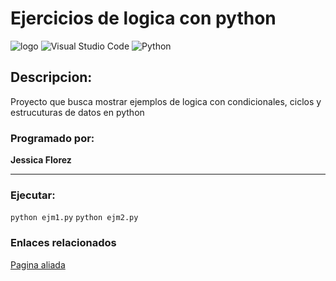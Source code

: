 # Ejercicios de logica con python

![logo](https://encrypted-tbn0.gstatic.com/images?q=tbn:ANd9GcRMLnBioYw2H0Om42YtjYwokSuYvmWrQFr_sgkaEwuc-w&s)
![Visual Studio Code](https://img.shields.io/badge/Visual%20Studio%20Code-0078d7.svg?style=for-the-badge&logo=visual-studio-code&logoColor=white)
![Python](https://img.shields.io/badge/python-3670A0?style=for-the-badge&logo=python&logoColor=ffdd54)
 ## Descripcion:
 Proyecto que busca mostrar ejemplos de logica con condicionales, ciclos y estrucuturas de datos en python 
 ### Programado por:
 **Jessica Florez** 
 ***
 ### Ejecutar:
 `python ejm1.py`
 `python ejm2.py`
 
 ### Enlaces relacionados 
 [Pagina aliada](http://www.google.com)
 
